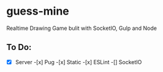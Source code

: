 # guess-mine

Realtime Drawing Game bulit with SocketIO, Gulp and Node

## To Do:

-[x] Server -[x] Pug -[x] Static -[x] ESLint
-[] SocketIO
